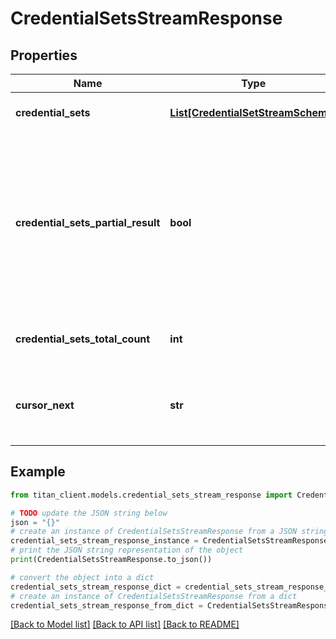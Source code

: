 # CredentialSetsStreamResponse


## Properties

Name | Type | Description | Notes
------------ | ------------- | ------------- | -------------
**credential_sets** | [**List[CredentialSetStreamSchema]**](CredentialSetStreamSchema.md) | List of &#x60;Credential sets&#x60;. | [optional] 
**credential_sets_partial_result** | **bool** | Indicates whether response contains partial result. It could be in case when request took too long and was terminated by timeout. | [optional] 
**credential_sets_total_count** | **int** | Total count of matched credential sets. | 
**cursor_next** | **str** | Stream position identifier to continue scrolling from. | [optional] 

## Example

```python
from titan_client.models.credential_sets_stream_response import CredentialSetsStreamResponse

# TODO update the JSON string below
json = "{}"
# create an instance of CredentialSetsStreamResponse from a JSON string
credential_sets_stream_response_instance = CredentialSetsStreamResponse.from_json(json)
# print the JSON string representation of the object
print(CredentialSetsStreamResponse.to_json())

# convert the object into a dict
credential_sets_stream_response_dict = credential_sets_stream_response_instance.to_dict()
# create an instance of CredentialSetsStreamResponse from a dict
credential_sets_stream_response_from_dict = CredentialSetsStreamResponse.from_dict(credential_sets_stream_response_dict)
```
[[Back to Model list]](../README.md#documentation-for-models) [[Back to API list]](../README.md#documentation-for-api-endpoints) [[Back to README]](../README.md)


